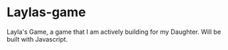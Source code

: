 # Laylas-game
Layla's Game, a game that I am actively building for my Daughter.
Will be built with Javascript.
